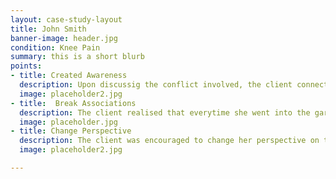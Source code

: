 ```yaml
---
layout: case-study-layout
title: John Smith
banner-image: header.jpg
condition: Knee Pain
summary: this is a short blurb
points:
- title: Created Awareness
  description: Upon discussig the conflict involved, the client connect an event that happend 1 year ago. A friend of her grandaughters fell from the swing at their home and hurt her knee <strong>(HER DHS) </strong>
  image: placeholder2.jpg
- title:  Break Associations
  description: The client realised that everytime she went into the garden where the accident happend, she felt her shoulder pain come back. Her new found awareness helped her to remove the stress assoicated with this track.  
  image: placeholder.jpg
- title: Change Perspective
  description: The client was encouraged to change her perspective on the situation. She realised that it was not her fault and she did not need to feel guilty any longer.
  image: placeholder2.jpg

---
```

